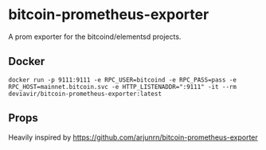# bitcoin-prometheus-exporter

A prom exporter for the bitcoind/elementsd projects.

## Docker

```
docker run -p 9111:9111 -e RPC_USER=bitcoind -e RPC_PASS=pass -e RPC_HOST=mainnet.bitcoin.svc -e HTTP_LISTENADDR=":9111" -it --rm deviavir/bitcoin-prometheus-exporter:latest
```

## Props

Heavily inspired by https://github.com/arjunrn/bitcoin-prometheus-exporter
